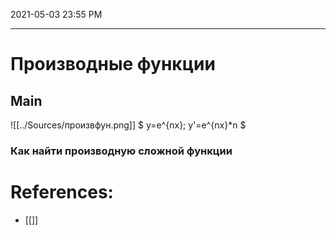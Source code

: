 
2021-05-03 23:55 PM
***

# Производные функции
## Main
![[../Sources/произвфун.png]]
$
y=e^{nx};
y'=e^{nx}*n
$
### Как найти производную сложной функции


# References:
- [[]]